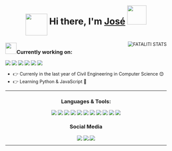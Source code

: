 
<div align="center">
   <h1>
      <img align="middle" src="https://user-images.githubusercontent.com/49794011/111344331-0c36dc80-865b-11eb-8592-85abecac5393.png" width=68em height=68em />
      Hi there, I'm <a href="https://github.com/GODfataliti">José</a> <img src="https://media.giphy.com/media/hvRJCLFzcasrR4ia7z/giphy.gif" width=60> </h1>
</div>

<!--[![Fataliti's GitHub stats](https://github-readme-stats.vercel.app/api?username=GODfataliti&count_private=true&show_icons=true&theme=radical)](https://github.com/GODfataliti/github-readme-stats)
<p align="left"> 
</p>
-->



<a href="#Fataliti-title">
   <img src="https://github-readme-stats.vercel.app/api?username=GODfataliti&count_private=true&show_icons=true&theme=radical" alt="FATALITI STATS" align="right" />
</a>
<div>
   <h3><img width="35" src="https://img.icons8.com/nolan/64/working-with-a-laptop.png"/>Currently working on: </h3>
   <a src="https://github.com/"><img src="https://img.icons8.com/nolan/64/github.png"/></a>
   <a src="https://www.javascript.com/"><img src="https://img.icons8.com/nolan/64/javascript.png"/></a>
   <a src="https://reactjs.org/docs/getting-started.html"><img src="https://img.icons8.com/nolan/64/react-native.png"/></a>
   <a src="https://www.w3schools.com/css/"><img src="https://img.icons8.com/nolan/64/css-filetype.png"/></a>
   <a src="https://www.w3schools.com/html/"><img src="https://img.icons8.com/nolan/64/html-5.png"/></a>
   <a src="https://www.python.org/"> <img src="https://img.icons8.com/nolan/64/python.png"/> </a>
</div>

<ul>
   <li>👉 Currenly in the last year of Civil Engineering in Computer Science 😊</li>
   <li>👉 Learning Python & JavaScript 💼</li>
</ul>

----
<div align="center">
   <h3 align="center"> Languages & Tools: </h3>
   <a align="center"><img src="https://img.icons8.com/nolan/64/visual-studio.png"/></a>
   <a align="center"><img src="https://img.icons8.com/nolan/64/github.png"/></a>
   <a align="center"><img src="https://img.icons8.com/nolan/64/react-native.png"/></a>
   <a align="middle"><img src="https://img.icons8.com/nolan/64/javascript.png"/></a>
   <a align="middle"><img src="https://img.icons8.com/nolan/64/css-filetype.png"/></a>
   <a align="middle"><img src="https://img.icons8.com/nolan/64/html-5.png"/></a>
   <a align="middle"><img src="https://img.icons8.com/nolan/64/python.png"/></a>
   <a align="middle"><img src="https://img.icons8.com/nolan/64/mysql.png"/></a>
   <a align="middle"><img src="https://img.icons8.com/nolan/64/sublime-text-new-logo.png"/> </a>
   <a align="middle"><img src="https://img.icons8.com/nolan/64/copyright.png"/></a>
   <a align="center"><img src="https://img.icons8.com/nolan/64/java-coffee-cup-logo.png"/></a>
</div>

<div align="center">
   <h3 align="center">Social Media</h3>
   <a href="https://twitch.tv/fataliti" target="_blank"><img align="center" src="https://img.icons8.com/nolan/64/twitch.png"/></a>
   <!--<a href="https://www.instagram.com/fataliti_joze/" target="_blank"><img align="center" src="https://img.icons8.com/nolan/64/instagram-new.png"/></a>-->
   <a href="https://www.linkedin.com/in/fatalitigonzalezjose/" target="_blank"><img align="center" src="https://img.icons8.com/nolan/64/linkedin.png"/> </a>
   <a href="https://steamcommunity.com/id/thepr0fataliti" target="_blank"><img align="center" src="https://img.icons8.com/nolan/64/steam--v2.png"/> </a>
</div>
              

----
<!--
<script src="https://platform.linkedin.com/badges/js/profile.js" async defer type="text/javascript"></script>
<div class="badge-base LI-profile-badge" data-locale="en_US" data-size="medium" data-theme="dark" data-type="VERTICAL" data-vanity="fatalitigonzalezjose" data-version="v1"><a class="badge-base__link LI-simple-link" href="https://cl.linkedin.com/in/fatalitigonzalezjose?trk=profile-badge">Jose Gonzalez</a></div>
<br/>
<div align="center">
   <img align="center" src="https://readme-jokes.vercel.app/api" alt="Jokes Card" />
<div/>
-->


